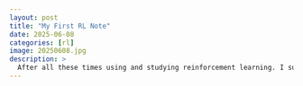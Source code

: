 ```yaml
---
layout: post
title: "My First RL Note"
date: 2025-06-08
categories: [rl]
image: 20250608.jpg
description: > 
  After all these times using and studying reinforcement learning. I suddenly realized that I haven't learnt it systematically yet!!!
---
```

